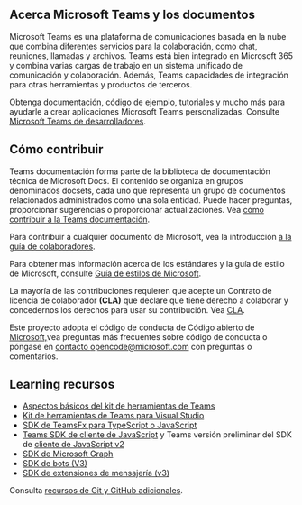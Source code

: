 ## <a name="about-microsoft-teams-and-the-docs"></a>Acerca Microsoft Teams y los documentos

Microsoft Teams es una plataforma de comunicaciones basada en la nube que combina diferentes servicios para la colaboración, como chat, reuniones, llamadas y archivos. Teams está bien integrado en Microsoft 365 y combina varias cargas de trabajo en un sistema unificado de comunicación y colaboración. Además, Teams capacidades de integración para otras herramientas y productos de terceros.

Obtenga documentación, código de ejemplo, tutoriales y mucho más para ayudarle a crear aplicaciones Microsoft Teams personalizadas. Consulte [Microsoft Teams de desarrolladores](https://docs.microsoft.com/en-us/microsoftteams/platform/mstdd-landing/).

## <a name="how-to-contribute"></a>Cómo contribuir

Teams documentación forma parte de la biblioteca de documentación técnica de Microsoft Docs. El contenido se organiza en grupos denominados docsets, cada uno que representa un grupo de documentos relacionados administrados como una sola entidad. Puede hacer preguntas, proporcionar sugerencias o proporcionar actualizaciones. Vea [cómo contribuir a la Teams documentación](https://docs.microsoft.com/en-us/microsoftteams/platform/resources/teams-contributor-reference/).

Para contribuir a cualquier documento de Microsoft, vea la introducción [a la guía de colaboradores](https://docs.microsoft.com/en-us/contribute/).

Para obtener más información acerca de los estándares y la guía de estilo de Microsoft, consulte [Guía de estilos de Microsoft](https://docs.microsoft.com/en-us/style-guide/welcome/).

La mayoría de las contribuciones requieren que acepte un Contrato de licencia de colaborador **(CLA)** que declare que tiene derecho a colaborar y concedernos los derechos para usar su contribución. Vea [CLA](https://cla.microsoft.com/).

Este proyecto adopta el código de conducta [](https://opensource.microsoft.com/codeofconduct/faq/) de Código abierto de [Microsoft,](https://opensource.microsoft.com/codeofconduct/)vea preguntas más frecuentes sobre código de conducta o póngase en [contacto opencode@microsoft.com](mailto:opencode@microsoft.com) con preguntas o comentarios.

## <a name="learning-resources"></a>Learning recursos

* [Aspectos básicos del kit de herramientas de Teams](https://docs.microsoft.com/en-us/microsoftteams/platform/toolkit/teams-toolkit-fundamentals/)
* [Kit de herramientas de Teams para Visual Studio](https://docs.microsoft.com/en-us/microsoftteams/platform/toolkit/visual-studio-overview/)
* [SDK de TeamsFx para TypeScript o JavaScript](https://docs.microsoft.com/en-us/microsoftteams/platform/toolkit/teamsfx-sdk/)
* [Teams SDK de cliente de JavaScript](https://docs.microsoft.com/en-us/microsoftteams/platform/tabs/how-to/using-teams-client-sdk/) y Teams versión preliminar del SDK de [cliente de JavaScript v2](https://docs.microsoft.com/en-us/microsoftteams/platform/m365-apps/using-teams-client-sdk-preview?tabs=manifest-teams-toolkit%2Cjavascript/)
* [SDK de Microsoft Graph](https://docs.microsoft.com/en-us/graph/sdks/sdks-overview/)
* [SDK de bots (V3)](https://docs.microsoft.com/en-us/microsoftteams/platform/resources/bot-v3/bots-overview/)
* [SDK de extensiones de mensajería (v3)](https://docs.microsoft.com/en-us/microsoftteams/platform/resources/messaging-extension-v3/messaging-extensions-overview/)

Consulta [recursos de Git y GitHub adicionales](https://docs.microsoft.com/en-us/contribute/additional-resources).
